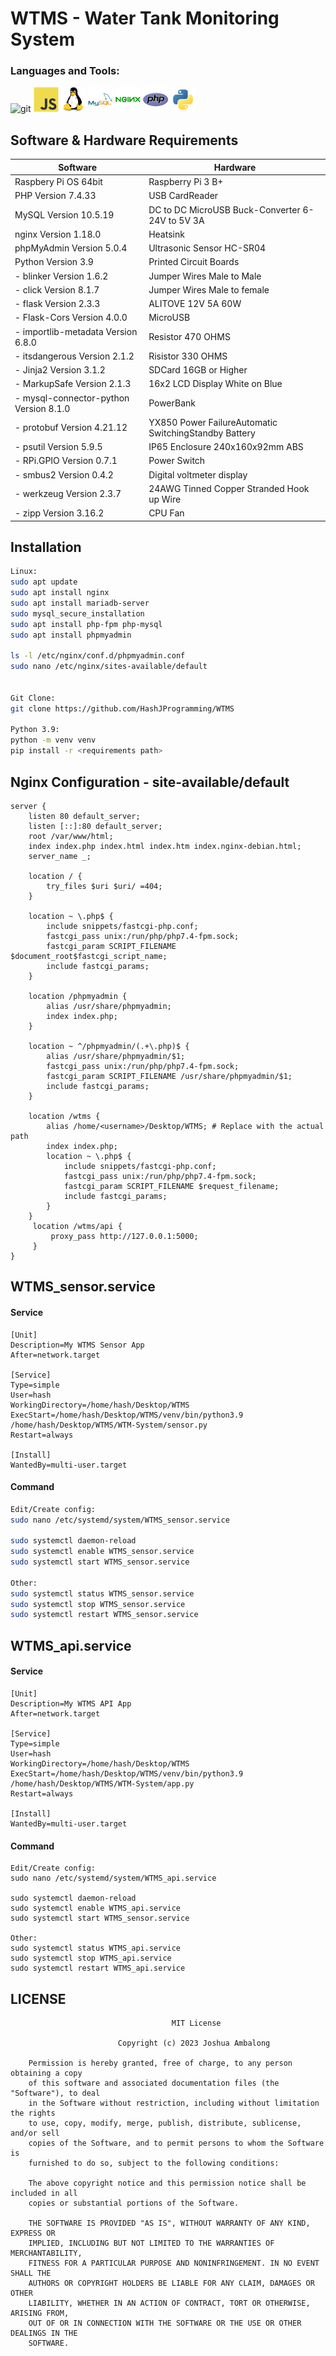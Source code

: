 # WTMS - Water Tank Monitoring System

<h3 align="left">Languages and Tools:</h3>
<p align="left"> 
 <img src="https://www.vectorlogo.zone/logos/git-scm/git-scm-icon.svg" alt="git" width="40" height="40"/> <img src="https://raw.githubusercontent.com/devicons/devicon/master/icons/javascript/javascript-original.svg" alt="javascript" width="40" height="40"/> <img src="https://raw.githubusercontent.com/devicons/devicon/master/icons/linux/linux-original.svg" alt="linux" width="40" height="40"/> <img src="https://raw.githubusercontent.com/devicons/devicon/master/icons/mysql/mysql-original-wordmark.svg" alt="mysql" width="40" height="40"/>  <img src="https://raw.githubusercontent.com/devicons/devicon/master/icons/nginx/nginx-original.svg" alt="nginx" width="40" height="40"/> <img src="https://raw.githubusercontent.com/devicons/devicon/master/icons/php/php-original.svg" alt="php" width="40" height="40"/> <img src="https://raw.githubusercontent.com/devicons/devicon/master/icons/python/python-original.svg" alt="python" width="40" height="40"/> </p>

## Software & Hardware Requirements

| Software                                  | Hardware                                                      |
|-------------------------------------------|---------------------------------------------------------------|
| Raspbery Pi OS 64bit                      | Raspberry Pi 3 B+                                             |
| PHP Version 7.4.33                        | USB CardReader                                                |
| MySQL Version 10.5.19                     | DC to DC MicroUSB Buck-Converter 6-24V to 5V 3A               |
| nginx Version 1.18.0                      | Heatsink                                                      |
| phpMyAdmin Version 5.0.4                  | Ultrasonic Sensor  HC-SR04                                    |
| Python Version 3.9                        | Printed Circuit Boards                                        |
|   - blinker Version 1.6.2                 | Jumper Wires Male to Male                                     |
|   - click Version 8.1.7                   | Jumper Wires Male to female                                   |
|   - flask Version 2.3.3                   | ALITOVE 12V 5A 60W                                            |
|   - Flask-Cors Version 4.0.0              | MicroUSB                                                      |
|   - importlib-metadata Version 6.8.0      | Resistor 470 OHMS                                             |
|   - itsdangerous Version 2.1.2            | Risistor 330 OHMS                                             |
|   - Jinja2 Version 3.1.2                  | SDCard 16GB or Higher                                         |
|   - MarkupSafe Version 2.1.3              | 16x2 LCD Display White on Blue                                |
|   - mysql-connector-python Version 8.1.0  | PowerBank                                                     |
|   - protobuf Version 4.21.12              | YX850 Power FailureAutomatic SwitchingStandby Battery         |
|   - psutil Version 5.9.5                  | IP65 Enclosure 240x160x92mm ABS                               |
|   - RPi.GPIO Version 0.7.1                | Power Switch                                                  |
|   - smbus2 Version 0.4.2                  | Digital voltmeter display                                     |
|   - werkzeug Version 2.3.7                | 24AWG Tinned Copper Stranded Hook up Wire                     |
|   - zipp Version 3.16.2                   | CPU Fan                                                       |

 
 
 
 
## Installation
```bash
Linux:
sudo apt update
sudo apt install nginx
sudo apt install mariadb-server
sudo mysql_secure_installation
sudo apt install php-fpm php-mysql
sudo apt install phpmyadmin

ls -l /etc/nginx/conf.d/phpmyadmin.conf
sudo nano /etc/nginx/sites-available/default


Git Clone:
git clone https://github.com/HashJProgramming/WTMS

Python 3.9:
python -m venv venv
pip install -r <requirements path>

```

## Nginx Configuration - site-available/default
```nginx
server {
    listen 80 default_server;
    listen [::]:80 default_server;
    root /var/www/html;
    index index.php index.html index.htm index.nginx-debian.html;
    server_name _;

    location / {
        try_files $uri $uri/ =404;
    }

    location ~ \.php$ {
        include snippets/fastcgi-php.conf;
        fastcgi_pass unix:/run/php/php7.4-fpm.sock;
        fastcgi_param SCRIPT_FILENAME $document_root$fastcgi_script_name;
        include fastcgi_params;
    }

    location /phpmyadmin {
        alias /usr/share/phpmyadmin;
        index index.php;
    }

    location ~ ^/phpmyadmin/(.+\.php)$ {
        alias /usr/share/phpmyadmin/$1;
        fastcgi_pass unix:/run/php/php7.4-fpm.sock;
        fastcgi_param SCRIPT_FILENAME /usr/share/phpmyadmin/$1;
        include fastcgi_params;
    }

    location /wtms {
        alias /home/<username>/Desktop/WTMS; # Replace with the actual path
        index index.php;
        location ~ \.php$ {
            include snippets/fastcgi-php.conf;
            fastcgi_pass unix:/run/php/php7.4-fpm.sock;
            fastcgi_param SCRIPT_FILENAME $request_filename;
            include fastcgi_params;
        }
    }
     location /wtms/api {
         proxy_pass http://127.0.0.1:5000;
     }
}
```

## WTMS_sensor.service

#### Service
```
[Unit]
Description=My WTMS Sensor App
After=network.target

[Service]
Type=simple
User=hash
WorkingDirectory=/home/hash/Desktop/WTMS
ExecStart=/home/hash/Desktop/WTMS/venv/bin/python3.9 /home/hash/Desktop/WTMS/WTM-System/sensor.py
Restart=always

[Install]
WantedBy=multi-user.target
```
#### Command
```bash
Edit/Create config:
sudo nano /etc/systemd/system/WTMS_sensor.service

sudo systemctl daemon-reload
sudo systemctl enable WTMS_sensor.service
sudo systemctl start WTMS_sensor.service

Other:
sudo systemctl status WTMS_sensor.service
sudo systemctl stop WTMS_sensor.service
sudo systemctl restart WTMS_sensor.service

```


## WTMS_api.service
#### Service
```
[Unit]
Description=My WTMS API App
After=network.target

[Service]
Type=simple
User=hash
WorkingDirectory=/home/hash/Desktop/WTMS
ExecStart=/home/hash/Desktop/WTMS/venv/bin/python3.9 /home/hash/Desktop/WTMS/WTM-System/app.py
Restart=always

[Install]
WantedBy=multi-user.target
```
#### Command
```
Edit/Create config:
sudo nano /etc/systemd/system/WTMS_api.service

sudo systemctl daemon-reload
sudo systemctl enable WTMS_api.service
sudo systemctl start WTMS_sensor.service

Other:
sudo systemctl status WTMS_api.service
sudo systemctl stop WTMS_api.service
sudo systemctl restart WTMS_api.service
```

##  LICENSE
```
                                    MIT License

                        Copyright (c) 2023 Joshua Ambalong

    Permission is hereby granted, free of charge, to any person obtaining a copy
    of this software and associated documentation files (the "Software"), to deal
    in the Software without restriction, including without limitation the rights
    to use, copy, modify, merge, publish, distribute, sublicense, and/or sell
    copies of the Software, and to permit persons to whom the Software is
    furnished to do so, subject to the following conditions:

    The above copyright notice and this permission notice shall be included in all
    copies or substantial portions of the Software.

    THE SOFTWARE IS PROVIDED "AS IS", WITHOUT WARRANTY OF ANY KIND, EXPRESS OR
    IMPLIED, INCLUDING BUT NOT LIMITED TO THE WARRANTIES OF MERCHANTABILITY,
    FITNESS FOR A PARTICULAR PURPOSE AND NONINFRINGEMENT. IN NO EVENT SHALL THE
    AUTHORS OR COPYRIGHT HOLDERS BE LIABLE FOR ANY CLAIM, DAMAGES OR OTHER
    LIABILITY, WHETHER IN AN ACTION OF CONTRACT, TORT OR OTHERWISE, ARISING FROM,
    OUT OF OR IN CONNECTION WITH THE SOFTWARE OR THE USE OR OTHER DEALINGS IN THE
    SOFTWARE.


```